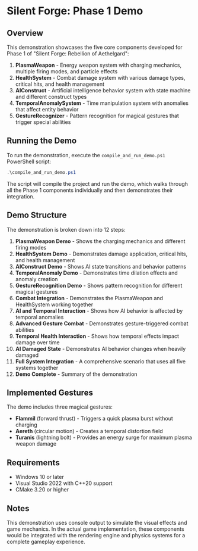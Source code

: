 # Silent Forge: Phase 1 Demo

## Overview
This demonstration showcases the five core components developed for Phase 1 of "Silent Forge: Rebellion of Aethelgard":

1. **PlasmaWeapon** - Energy weapon system with charging mechanics, multiple firing modes, and particle effects
2. **HealthSystem** - Combat damage system with various damage types, critical hits, and health management
3. **AIConstruct** - Artificial intelligence behavior system with state machine and different construct types
4. **TemporalAnomalySystem** - Time manipulation system with anomalies that affect entity behavior
5. **GestureRecognizer** - Pattern recognition for magical gestures that trigger special abilities

## Running the Demo
To run the demonstration, execute the `compile_and_run_demo.ps1` PowerShell script:

```powershell
.\compile_and_run_demo.ps1
```

The script will compile the project and run the demo, which walks through all the Phase 1 components individually and then demonstrates their integration.

## Demo Structure
The demonstration is broken down into 12 steps:

1. **PlasmaWeapon Demo** - Shows the charging mechanics and different firing modes
2. **HealthSystem Demo** - Demonstrates damage application, critical hits, and health management
3. **AIConstruct Demo** - Shows AI state transitions and behavior patterns
4. **TemporalAnomaly Demo** - Demonstrates time dilation effects and anomaly creation
5. **GestureRecognition Demo** - Shows pattern recognition for different magical gestures
6. **Combat Integration** - Demonstrates the PlasmaWeapon and HealthSystem working together
7. **AI and Temporal Interaction** - Shows how AI behavior is affected by temporal anomalies
8. **Advanced Gesture Combat** - Demonstrates gesture-triggered combat abilities
9. **Temporal Health Interaction** - Shows how temporal effects impact damage over time
10. **AI Damaged State** - Demonstrates AI behavior changes when heavily damaged
11. **Full System Integration** - A comprehensive scenario that uses all five systems together
12. **Demo Complete** - Summary of the demonstration

## Implemented Gestures
The demo includes three magical gestures:

- **Flammil** (forward thrust) - Triggers a quick plasma burst without charging
- **Aereth** (circular motion) - Creates a temporal distortion field
- **Turanis** (lightning bolt) - Provides an energy surge for maximum plasma weapon damage

## Requirements
- Windows 10 or later
- Visual Studio 2022 with C++20 support
- CMake 3.20 or higher

## Notes
This demonstration uses console output to simulate the visual effects and game mechanics. In the actual game implementation, these components would be integrated with the rendering engine and physics systems for a complete gameplay experience. 